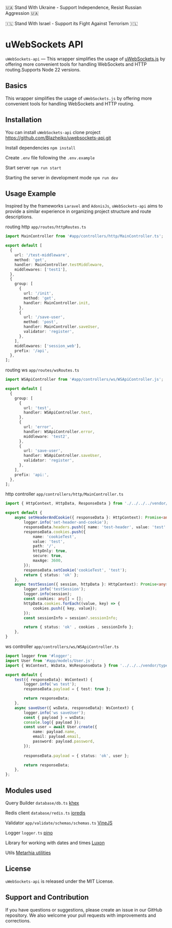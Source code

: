 🇺🇦 Stand With Ukraine - Support Independence, Resist Russian Aggression 🇺🇦

🇮🇱 Stand With Israel - Support its Fight Against Terrorism 🇮🇱

# uWebSockets API

`uWebSockets-api` — This wrapper simplifies the usage of [uWebSockets.js](https://github.com/uNetworking/uWebSockets.js) by offering more convenient tools for handling WebSockets and HTTP routing.Supports Node 22 versions.

## Basics

This wrapper simplifies the usage of `uWebSockets.js` by offering more convenient tools for handling WebSockets and HTTP routing.

## Installation

You can install `uWebSockets-api` clone project https://github.com/Blazheiko/uwebsockets-api.git

Install dependencies `npm install`

Create `.env` file following the `.env.example`

Start server `npm run start`

Starting the server in development mode  `npm run dev`

## Usage Example

Inspired by the frameworks `Laravel` and `AdonisJs`, `uWebSockets-api` aims to provide a similar experience in organizing project structure and route descriptions.


routing http `app/routes/httpRoutes.ts`

```ts
import MainController from '#app/controllers/http/MainController.ts';

export default [
  {
    url: '/test-middleware',
    method: 'get',
    handler: MainController.testMiddleware,
    middlewares: ['test1'],
  },
  {
    group: [
      {
        url: '/init',
        method: 'get',
        handler: MainController.init,
      },
      {
        url: '/save-user',
        method: 'post',
        handler: MainController.saveUser,
        validator: 'register',
      },
    ],
    middlewares: ['session_web'],
    prefix: '/api',
  },
];

```

routing ws `app/routes/wsRoutes.ts`

```ts
import WSApiController from '#app/controllers/ws/WSApiController.js';

export default [
  {
    group: [
      {
        url: 'test',
        handler: WSApiController.test,
      },
      {
        url: 'error',
        handler: WSApiController.error,
        middleware: 'test2',
      },
      {
        url: 'save-user',
        handler: WSApiController.saveUser,
        validator: 'register',
      },
    ],
    prefix: 'api:',
  },
];


```
http controller `app/controllers/http/MainController.ts`

```ts
import { HttpContext, HttpData, ResponseData } from './../../../vendor/types/types.js';

export default {
    async setHeaderAndCookie({ responseData }: HttpContext): Promise<any> {
        logger.info('set-header-and-cookie');
        responseData.headers.push({ name: 'test-header', value: 'test' });
        responseData.cookies.push({
            name: 'cookieTest',
            value: 'test',
            path: '/',
            httpOnly: true,
            secure: true,
            maxAge: 3600,
        });
        responseData.setCookie('cookieTest', 'test');
        return { status: 'ok' };
    },
    async testSession({ session, httpData }: HttpContext): Promise<any> {
        logger.info('testSession');
        logger.info(session);
        const cookies: any[] = [];
        httpData.cookies.forEach((value, key) => {
            cookies.push({ key, value});
        });
        const sessionInfo = session?.sessionInfo;

        return { status: 'ok' , cookies , sessionInfo };
    },
}
```

ws controller `app/controllers/ws/WSApiController.ts`

```ts
import logger from '#logger';
import User from '#app/models/User.js';
import { WsContext, WsData, WsResponseData } from '../../../vendor/types/types.js';

export default {
    test({ responseData}: WsContext) {
        logger.info('ws test');
        responseData.payload = { test: true };

        return responseData;
    },
    async saveUser({ wsData, responseData}: WsContext) {
        logger.info('ws saveUser');
        const { payload } = wsData;
        console.log({ payload });
        const user = await User.create({
            name: payload.name,
            email: payload.email,
            password: payload.password,
        });
       
        responseData.payload = { status: 'ok', user };

        return responseData;
    },
};
```

## Modules used

Query Builder `database/db.ts` [khex](https://knexjs.org/guide/)

Redis client `database/redis.ts` [ioredis](https://github.com/redis/ioredis)

Validator `app/validate/schemas/schemas.ts` [VineJS](https://vinejs.dev/docs/introduction)

Logger `logger.ts` [pino](https://github.com/pinojs/pino)

Library for working with dates and times [Luxon](https://github.com/moment/luxon#readme)

Utils [Metarhia utilities](https://github.com/metarhia/metautil)

## License

`uWebSockets-api` is released under the MIT License.

## Support and Contribution

If you have questions or suggestions, please create an issue in our GitHub repository. We also welcome your pull requests with improvements and corrections.
